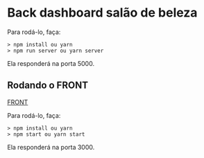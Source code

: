# Back dashboard salão de beleza

Para rodá-lo, faça:

```console
> npm install ou yarn
> npm run server ou yarn server
```

Ela responderá na porta 5000.


## Rodando o FRONT

[FRONT](https://github.com/angela-oliveira/salon-dashboard)

Para rodá-lo, faça:

```console
> npm install ou yarn
> npm start ou yarn start
```

Ela responderá na porta 3000.

